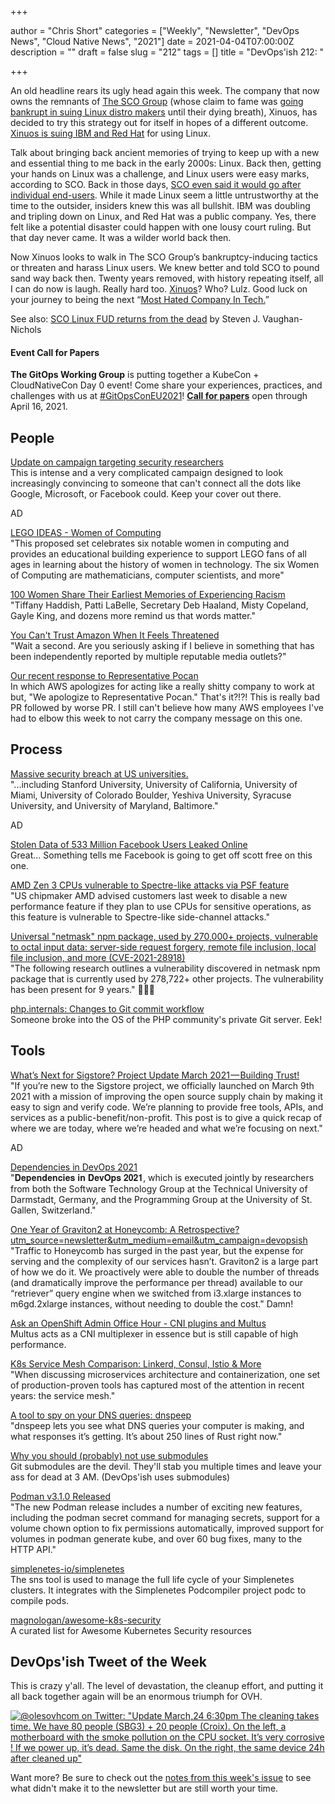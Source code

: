 +++

author = "Chris Short"
categories = ["Weekly", "Newsletter", "DevOps News", "Cloud Native News", "2021"]
date = 2021-04-04T07:00:00Z
description = ""
draft = false
slug = "212"
tags = []
title = "DevOps'ish 212: "

+++

An old headline rears its ugly head again this week. The company that now owns the remnants of [The SCO Group](https://en.wikipedia.org/wiki/SCO_Group?utm_source=newsletter&utm_medium=email&utm_campaign=devopsish) (whose claim to fame was [going bankrupt in suing Linux distro makers](https://en.wikipedia.org/wiki/Timeline_of_SCO%E2%80%93Linux_disputes?utm_source=newsletter&utm_medium=email&utm_campaign=devopsish) until their dying breath), Xinuos, has decided to try this strategy out for itself in hopes of a different outcome. [Xinuos is suing IBM and Red Hat](https://www.xinuos.com/xinuos-sues-ibm-and-red-hat/?utm_source=newsletter&utm_medium=email&utm_campaign=devopsish) for using Linux.

Talk about bringing back ancient memories of trying to keep up with a new and essential thing to me back in the early 2000s: Linux. Back then, getting your hands on Linux was a challenge, and Linux users were easy marks, according to SCO. Back in those days, [SCO even said it would go after individual end-users](https://www.infoworld.com/article/2666717/sco-to-sue-linux-user.html?utm_source=newsletter&utm_medium=email&utm_campaign=devopsish). While it made Linux seem a little untrustworthy at the time to the outsider, insiders knew this was all bullshit. IBM was doubling and tripling down on Linux, and Red Hat was a public company. Yes, there felt like a potential disaster could happen with one lousy court ruling. But that day never came. It was a wilder world back then.

Now Xinuos looks to walk in The SCO Group’s bankruptcy-inducing tactics or threaten and harass Linux users. We knew better and told SCO to pound sand way back then. Twenty years removed, with history repeating itself, all I can do now is laugh. Really hard too. [Xinuos](https://en.wikipedia.org/wiki/Xinuos?utm_source=newsletter&utm_medium=email&utm_campaign=devopsish)? Who? Lulz. Good luck on your journey to being the next “[Most Hated Company In Tech.](https://lwn.net/Articles/67886/?utm_source=newsletter&utm_medium=email&utm_campaign=devopsish)”

See also: [SCO Linux FUD returns from the dead](https://www.zdnet.com/article/sco-linux-fud-returns-from-the-dead/) by Steven J. Vaughan-Nichols

#### Event Call for Papers

**The GitOps Working Group** is putting together a KubeCon + CloudNativeCon Day 0 event! Come share your experiences, practices, and challenges with us at [#GitOpsConEU2021](https://twitter.com/search?q=%23GitOpsConEU2021&src=devopsish)! [**Call for papers**](https://docs.google.com/forms/d/e/1FAIpQLSeNahDbiEolx6WZmtxx4L65qmq7pZTX86nQAltq2uC12tCQYg/viewform) open through April 16, 2021.

## People

[Update on campaign targeting security researchers](https://blog.google/threat-analysis-group/update-campaign-targeting-security-researchers/)  
This is intense and a very complicated campaign designed to look increasingly convincing to someone that can't connect all the dots like Google, Microsoft, or Facebook could. Keep your cover out there.

AD

[LEGO IDEAS - Women of Computing](https://ideas.lego.com/projects/3bf5b46c-6c87-4a2d-a2e1-d31ed0e2739e)  
"This proposed set celebrates six notable women in computing and provides an educational building experience to support LEGO fans of all ages in learning about the history of women in technology. The six Women of Computing are mathematicians, computer scientists, and more"

[100 Women Share Their Earliest Memories of Experiencing Racism](https://www.oprahdaily.com/life/a35844692/100-women-of-color-first-encounter-with-racism/)  
"Tiffany Haddish, Patti LaBelle, Secretary Deb Haaland, Misty Copeland, Gayle King, and dozens more remind us that words matter."

[You Can't Trust Amazon When It Feels Threatened](https://www.lastweekinaws.com/blog/you-cant-trust-amazon-when-it-feels-threatened/)  
"Wait a second. Are you seriously asking if I believe in something that has been independently reported by multiple reputable media outlets?"

[Our recent response to Representative Pocan](https://www.aboutamazon.com/news/policy-news-views/our-recent-response-to-representative-pocan)  
In which AWS apologizes for acting like a really shitty company to work at but, "We apologize to Representative Pocan." That's it?!?! This is really bad PR followed by worse PR. I still can't believe how many AWS employees I've had to elbow this week to not carry the company message on this one.

## Process

[Massive security breach at US universities.](https://dorper.me/articles/unileak.aspx)  
"...including Stanford University, University of California, University of Miami, University of Colorado Boulder, Yeshiva University, Syracuse University, and University of Maryland, Baltimore."

AD

[Stolen Data of 533 Million Facebook Users Leaked Online](https://www.businessinsider.com/stolen-data-of-533-million-facebook-users-leaked-online-2021-4)  
Great... Something tells me Facebook is going to get off scott free on this one.

[AMD Zen 3 CPUs vulnerable to Spectre-like attacks via PSF feature](https://therecord.media/amd-zen-3-cpus-vulnerable-to-spectre-like-attacks-via-psf-feature/)  
"US chipmaker AMD advised customers last week to disable a new performance feature if they plan to use CPUs for sensitive operations, as this feature is vulnerable to Spectre-like side-channel attacks."

[Universal "netmask" npm package, used by 270,000+ projects, vulnerable to octal input data: server-side request forgery, remote file inclusion, local file inclusion, and more (CVE-2021-28918)](https://sick.codes/universal-netmask-npm-package-used-by-270000-projects-vulnerable-to-octal-input-data-server-side-request-forgery-remote-file-inclusion-local-file-inclusion-and-more-cve-2021-28918/)  
"The following research outlines a vulnerability discovered in netmask npm package that is currently used by 278,722+ other projects. The vulnerability has been present for 9 years." 🤯🤯🤯

[php.internals: Changes to Git commit workflow](https://news-web.php.net/php.internals/113838)  
Someone broke into the OS of the PHP community's private Git server. Eek!

## Tools

[What’s Next for Sigstore? Project Update March 2021 — Building Trust!](https://blog.sigstore.dev/whats-next-for-sigstore-1969e7321f75)  
"If you’re new to the Sigstore project, we officially launched on March 9th 2021 with a mission of improving the open source supply chain by making it easy to sign and verify code. We’re planning to provide free tools, APIs, and services as a public-benefit/non-profit. This post is to give a quick recap of where we are today, where we’re headed and what we’re focusing on next."

AD

[Dependencies in DevOps 2021](https://docs.google.com/forms/d/e/1FAIpQLSfYtH3zKuSK1PzBixP8XX4oMdsfjtx3kC_uYieaAbP97RNKaw/viewform)  
"𝐃𝐞𝐩𝐞𝐧𝐝𝐞𝐧𝐜𝐢𝐞𝐬 𝐢𝐧 𝐃𝐞𝐯𝐎𝐩𝐬 𝟐𝟎𝟐𝟏, which is executed jointly by researchers from both the Software Technology Group at the Technical University of Darmstadt, Germany, and the Programming Group at the University of St. Gallen, Switzerland."

[One Year of Graviton2 at Honeycomb: A Retrospective?utm_source=newsletter&utm_medium=email&utm_campaign=devopsish](https://www.honeycomb.io/blog/graviton2-one-year-retrospective)  
"Traffic to Honeycomb has surged in the past year, but the expense for serving and the complexity of our services hasn’t. Graviton2 is a large part of how we do it. We proactively were able to double the number of threads (and dramatically improve the performance per thread) available to our “retriever” query engine when we switched from i3.xlarge instances to m6gd.2xlarge instances, without needing to double the cost." Damn!

[Ask an OpenShift Admin Office Hour - CNI plugins and Multus](https://www.openshift.com/blog/ask-an-openshift-admin-office-hour-cni-plugins-and-multus)  
Multus acts as a CNI multiplexer in essence but is still capable of high performance.

[K8s Service Mesh Comparison: Linkerd, Consul, Istio & More](https://www.toptal.com/kubernetes/service-mesh-comparison)  
"When discussing microservices architecture and containerization, one set of production-proven tools has captured most of the attention in recent years: the service mesh."

[A tool to spy on your DNS queries: dnspeep](https://jvns.ca/blog/2021/03/31/dnspeep-tool/)  
"dnspeep lets you see what DNS queries your computer is making, and what responses it’s getting. It’s about 250 lines of Rust right now."

[Why you should (probably) not use submodules](https://abildskov.io/2021/03/28/why-i-hate-submodules/)  
Git submodules are the devil. They'll stab you multiple times and leave your ass for dead at 3 AM. (DevOps'ish uses submodules)

[Podman v3.1.0 Released](https://podman.io/releases/2021/04/02/podman-release-v3.1.0.html)  
"The new Podman release includes a number of exciting new features, including the podman secret command for managing secrets, support for a volume chown option to fix permissions automatically, improved support for volumes in podman generate kube, and over 60 bug fixes, many to the HTTP API."

[simplenetes-io/simplenetes](https://github.com/simplenetes-io/simplenetes)  
The sns tool is used to manage the full life cycle of your Simplenetes clusters. It integrates with the Simplenetes Podcompiler project podc to compile pods.

[magnologan/awesome-k8s-security](https://github.com/magnologan/awesome-k8s-security)  
A curated list for Awesome Kubernetes Security resources

## DevOps'ish Tweet of the Week

This is crazy y'all. The level of devastation, the cleanup effort, and putting it all back together again will be an enormous triumph for OVH.

[![@olesovhcom on Twitter: "Update March,24 6:30pm The cleaning takes time. We have 80 people (SBG3) + 20 people (Croix). On the left, a motherboard with the smoke pollution on the CPU socket. It’s very corrosive ! If we power up, it’s dead. Same the disk. On the right, the same device 24h after cleaned up"](/images/212-devopsish-tweet-of-the-week.png)](https://twitter.com/olesovhcom/status/1374775109148368901)

Want more? Be sure to check out the [notes from this week's issue](https://devopsish.com/212/notes/) to see what didn't make it to the newsletter but are still worth your time.
